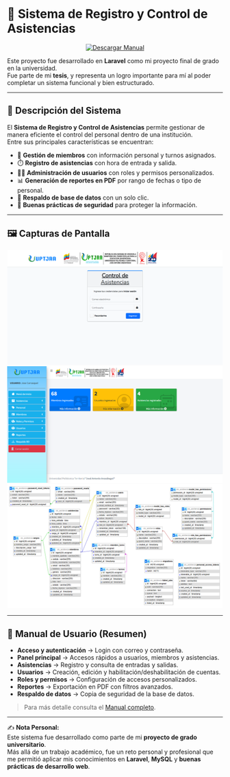 # 📌 Sistema de Registro y Control de Asistencias

<p align="center">
  <a href="./MANUAL%20DEL%20SISTEMA.pdf">
    <img src="https://img.shields.io/badge/📘 DESCARGAR MANUAL DE USUARIO-blue?style=for-the-badge&logo=adobeacrobatreader" alt="Descargar Manual"/>
  </a>
</p>


Este proyecto fue desarrollado en **Laravel** como mi proyecto final de grado en la universidad.  
Fue parte de mi **tesis**, y representa un logro importante para mí al poder completar un sistema funcional y bien estructurado.

---

## 🚀 Descripción del Sistema

El **Sistema de Registro y Control de Asistencias** permite gestionar de manera eficiente el control del personal dentro de una institución.  
Entre sus principales características se encuentran:

- 👤 **Gestión de miembros** con información personal y turnos asignados.  
- ⏱️ **Registro de asistencias** con hora de entrada y salida.  
- 🧑‍💻 **Administración de usuarios** con roles y permisos personalizados.  
- 📊 **Generación de reportes en PDF** por rango de fechas o tipo de personal.  
- 💾 **Respaldo de base de datos** con un solo clic.  
- 🔐 **Buenas prácticas de seguridad** para proteger la información.  

---

## 🖼️ Capturas de Pantalla

![Login](./screenshots/login.png)  
![Panel Principal](./screenshots/index.png)
![Base de Datos](./screenshots/DB.png)

---

## 📖 Manual de Usuario (Resumen)

- **Acceso y autenticación** → Login con correo y contraseña.  
- **Panel principal** → Accesos rápidos a usuarios, miembros y asistencias.  
- **Asistencias** → Registro y consulta de entradas y salidas.  
- **Usuarios** → Creación, edición y habilitación/deshabilitación de cuentas.  
- **Roles y permisos** → Configuración de accesos personalizados.  
- **Reportes** → Exportación en PDF con filtros avanzados.  
- **Respaldo de datos** → Copia de seguridad de la base de datos.  

> Para más detalle consulta el [Manual completo](./MANUAL%20DEL%20SISTEMA.pdf).

---

✍️ **Nota Personal:**  
Este sistema fue desarrollado como parte de mi **proyecto de grado universitario**.  
Más allá de un trabajo académico, fue un reto personal y profesional que me permitió aplicar mis conocimientos en **Laravel**, **MySQL** y **buenas prácticas de desarrollo web**.
